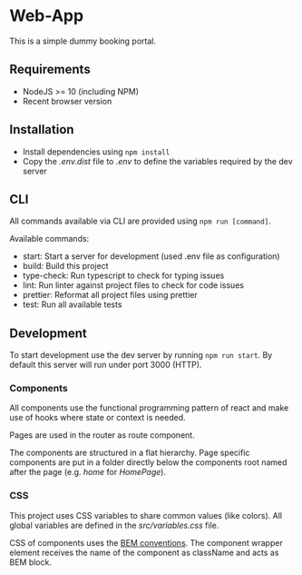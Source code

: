 # Web-App

This is a simple dummy booking portal.

## Requirements

- NodeJS >= 10 (including NPM)
- Recent browser version

## Installation

- Install dependencies using `npm install`
- Copy the _.env.dist_ file to _.env_ to define the variables required by the dev server

## CLI

All commands available via CLI are provided using `npm run [command]`.

Available commands:

- start: Start a server for development (used .env file as configuration)
- build: Build this project
- type-check: Run typescript to check for typing issues
- lint: Run linter against project files to check for code issues
- prettier: Reformat all project files using prettier
- test: Run all available tests

## Development

To start development use the dev server by running `npm run start`.
By default this server will run under port 3000 (HTTP).

### Components

All components use the functional programming pattern of react and make use of hooks where state or context is needed.

Pages are used in the router as route component.

The components are structured in a flat hierarchy.
Page specific components are put in a folder directly below the components root named after the page (e.g. _home_ for _HomePage_).

### CSS

This project uses CSS variables to share common values (like colors).
All global variables are defined in the _src/variables.css_ file.

CSS of components uses the [BEM conventions](http://getbem.com/naming/).
The component wrapper element receives the name of the component as className and acts as BEM block.
